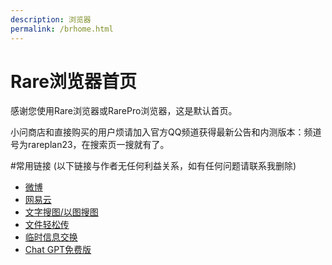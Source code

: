 ```yaml
---
description: 浏览器
permalink: /brhome.html
---
```

# Rare浏览器首页
感谢您使用Rare浏览器或RarePro浏览器，这是默认首页。

小问商店和直接购买的用户烦请加入官方QQ频道获得最新公告和内测版本：频道号为rareplan23，在搜索页一搜就有了。

#常用链接
(以下链接与作者无任何利益关系，如有任何问题请联系我删除)
* [微博](https://weibo.com/)
* [网易云](https://music.163.com/)
* [文字搜图/以图搜图](https://ascii2d.net/)
* [文件轻松传](https://easychuan.cn/)
* [临时信息交换](https://typecho.in/)
* [Chat GPT免费版](https://aust001.pythonanywhere.com/menu2)